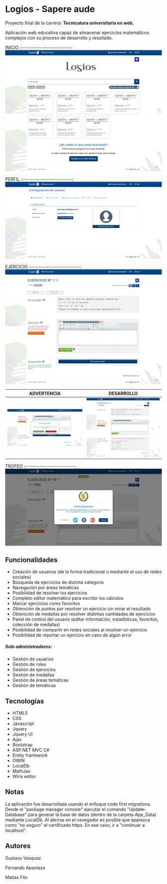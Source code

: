 # Logios - Sapere aude
Proyecto final de la carrera: <b>Tecnicatura universitaria en web.</b>

Aplicación web educativa capaz de almacenar ejercicios matemáticos complejos con su proceso de desarrollo y resultado.

INICIO
:-------------------------:
![Logios-Home](Logios/Logios/Content/images/previews/1-inicio.png)

PERFIL
:-------------------------:
![Logios-Profile](Logios/Logios/Content/images/previews/2-perfil.png)

EJERCICIO
:-------------------------:
![Logios-Exercise](Logios/Logios/Content/images/previews/3-ejercicio.png)

ADVERTENCIA             |  DESARROLLO
:-------------------------:|:-------------------------:
![Logios-Trophy](Logios/Logios/Content/images/previews/5-ver_desarrollo.png)  |  ![Logios-Trophy](Logios/Logios/Content/images/previews/6-desarrollo.png)

TROFEO
:-------------------------:
![Logios-Trophy](Logios/Logios/Content/images/previews/4-trofeo.png)

## Funcionalidades
<ul>
  <li>Creación de usuarios (de la forma tradicional o mediante el uso de redes sociales)</li>
  <li>Búsqueda de ejercicios de distinta categoría</li>
  <li>Navegación por áreas temáticas</li>
  <li>Posibilidad de resolver los ejercicios</li>
  <li>Completo editor matemático para escribir los cálculos</li>
  <li>Marcar ejercicios como favoritos</li>
  <li>Obtención de puntos por resolver un ejercicio sin mirar el resultado</li>
  <li>Obtención de medallas por resolver distintas cantidades de ejercicios</li>  
  <li>Panel de control del usuario (editar információn, estadísticas, favoritos, colección de medallas)</li>  
  <li>Posibilidad de compartir en redes sociales al resolver un ejercicio</li>
  <li>Posibilidad de reportar un ejercicio en caso de algún error</li>  
</ul>

<h5>Solo administradores:</h5>
<ul>
  <li>Gestión de usuarios</li>
  <li>Gestión de roles</li>
  <li>Gestión de ejercicios</li>
  <li>Gestión de medallas</li>
  <li>Gestión de áreas temáticas</li>
  <li>Gestión de temáticas</li>
</ul>

## Tecnologías
<ul>
  <li>HTML5</li>
  <li>CSS</li>
  <li>Javascript</li>
  <li>Jquery</li>
  <li>Jquery UI</li>
  <li>Ajax</li>
  <li>Bootstrap</li>
  <li>ASP.NET MVC C#</li>
  <li>Entity framework</li>
  <li>OWIN</li>
  <li>LocalDb</li>
  <li>MathJax</li>
  <li>Wiris editor</li>
</ul>

## Notas
La aplicación fue desarrollada usando el enfoque code first migrations. Desde el "package manager console" ejecutar el comando "Update-Database" para generar la base de datos (dentro de la carpeta App_Data) mediante LocalDb.
Al abrirse en el navegador es posible que aparezca como "no seguro" el certificado https. En ese caso, ir a "continuar a localhost".

## Autores
Gustavo Vasquez

Fernando Apaolaza

Matias Fito

